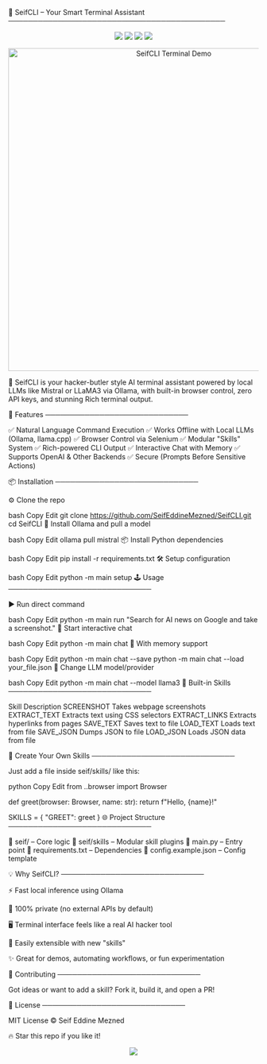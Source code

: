 🚀 SeifCLI – Your Smart Terminal Assistant
────────────────────────────────────────────

<p align="center"> <img src="https://img.shields.io/badge/Local%20LLM-Ollama-green?style=for-the-badge&logo=OpenAI" /> <img src="https://img.shields.io/badge/Made%20With-Python-blue?style=for-the-badge&logo=python" /> <img src="https://img.shields.io/badge/UI-Rich-brightgreen?style=for-the-badge" /> <img src="https://img.shields.io/badge/License-MIT-yellow?style=for-the-badge" /> </p> <p align="center"> <img src="https://user-images.githubusercontent.com/your-gif-demo.gif" width="650" alt="SeifCLI Terminal Demo" /> </p>
🧠 SeifCLI is your hacker-butler style AI terminal assistant powered by local LLMs like Mistral or LLaMA3 via Ollama, with built-in browser control, zero API keys, and stunning Rich terminal output.

🔧 Features
─────────────────────────────

✅ Natural Language Command Execution
✅ Works Offline with Local LLMs (Ollama, llama.cpp)
✅ Browser Control via Selenium
✅ Modular "Skills" System
✅ Rich-powered CLI Output
✅ Interactive Chat with Memory
✅ Supports OpenAI & Other Backends
✅ Secure (Prompts Before Sensitive Actions)

📦 Installation
─────────────────────────────

⚙️ Clone the repo

bash
Copy
Edit
git clone https://github.com/SeifEddineMezned/SeifCLI.git
cd SeifCLI
🧠 Install Ollama and pull a model

bash
Copy
Edit
ollama pull mistral
📦 Install Python dependencies

bash
Copy
Edit
pip install -r requirements.txt
🛠️ Setup configuration

bash
Copy
Edit
python -m main setup
🕹️ Usage
─────────────────────────────

▶️ Run direct command

bash
Copy
Edit
python -m main run "Search for AI news on Google and take a screenshot."
💬 Start interactive chat

bash
Copy
Edit
python -m main chat
💾 With memory support

bash
Copy
Edit
python -m main chat --save
python -m main chat --load your_file.json
🧠 Change LLM model/provider

bash
Copy
Edit
python -m main chat --model llama3
🧩 Built-in Skills
─────────────────────────────

Skill	Description
SCREENSHOT	Takes webpage screenshots
EXTRACT_TEXT	Extracts text using CSS selectors
EXTRACT_LINKS	Extracts hyperlinks from pages
SAVE_TEXT	Saves text to file
LOAD_TEXT	Loads text from file
SAVE_JSON	Dumps JSON to file
LOAD_JSON	Loads JSON data from file

🔌 Create Your Own Skills
─────────────────────────────

Just add a file inside seif/skills/ like this:

python
Copy
Edit
from ..browser import Browser

def greet(browser: Browser, name: str):
    return f"Hello, {name}!"

SKILLS = {
    "GREET": greet
}
🌐 Project Structure
─────────────────────────────

📁 seif/ – Core logic
📁 seif/skills – Modular skill plugins
📄 main.py – Entry point
📄 requirements.txt – Dependencies
📄 config.example.json – Config template

💡 Why SeifCLI?
─────────────────────────────

⚡ Fast local inference using Ollama

🔐 100% private (no external APIs by default)

🖥️ Terminal interface feels like a real AI hacker tool

🔌 Easily extensible with new "skills"

✨ Great for demos, automating workflows, or fun experimentation

🤝 Contributing
─────────────────────────────

Got ideas or want to add a skill? Fork it, build it, and open a PR!

📜 License
─────────────────────────────

MIT License © Seif Eddine Mezned

🔥 Star this repo if you like it!

<p align="center"> <img src="https://img.shields.io/github/stars/SeifEddineMezned/SeifCLI?style=social" /> </p>
